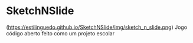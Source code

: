 # SketchNSlide
(https://estilinguedo.github.io/SketchNSlide/img/sketch_n_slide.png)
Jogo código aberto feito como um projeto escolar
